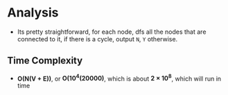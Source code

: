 # Analysis
- Its pretty straightforward, for each node, dfs all the nodes that are connected to it, if there is a cycle, output `N`, `Y` otherwise.

## Time Complexity
- **O(N(V + E))**, or **O(10<sup>4</sup>(20000)**, which is about **2 &times; 10<sup>8</sup>**, which will run in time
